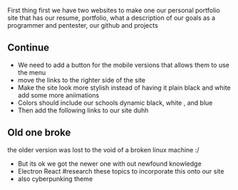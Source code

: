 First thing first we have two websites to make one our personal portfolio site that has our resume, portfolio, what a description of our goals as a programmer and pentester, our github and projects 


## Continue 

- We need to add a button for the mobile versions that allows them to use the menu 
- move the links to the righter side of the site 
- Make the site look more stylish instead of having it plain black and white add some more aniimations 
- Colors should include our schools dynamic black, white , and blue 
- Then add the following links to our site duhh 

## Old one broke 
the older version was lost to the void of a broken linux machine :/ 

- But its ok we got the newer one with out newfound knowledge 
- Electron React #research  these topics to incorporate this onto our site 
- also cyberpunking theme
